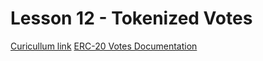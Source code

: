 # Lesson 12 - Tokenized Votes

[Curicullum link](https://github.com/Encode-Club-Solidity-Bootcamp/Lesson-12)
[ERC-20 Votes Documentation ](https://docs.openzeppelin.com/contracts/4.x/api/token/erc20#ERC20Votes)
